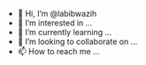 - 👋 Hi, I’m @labibwazih
- 👀 I’m interested in ...
- 🌱 I’m currently learning ...
- 💞️ I’m looking to collaborate on ...
- 📫 How to reach me ...

<!---
labibwazih/labibwazih is a ✨ special ✨ repository because its `README.md` (this file) appears on your GitHub profile.
You can click the Preview link to take a look at your changes.
--->
